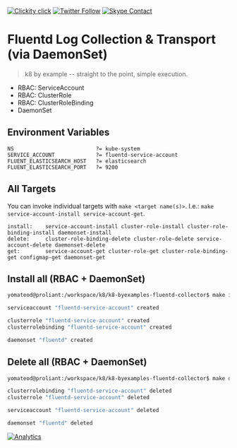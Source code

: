 <!--
#                                 __                 __
#    __  ______  ____ ___  ____ _/ /____  ____  ____/ /
#   / / / / __ \/ __ `__ \/ __ `/ __/ _ \/ __ \/ __  /
#  / /_/ / /_/ / / / / / / /_/ / /_/  __/ /_/ / /_/ /
#  \__, /\____/_/ /_/ /_/\__,_/\__/\___/\____/\__,_/
# /____                     matthewdavis.io, holla!
#
#-->

[![Clickity click](https://img.shields.io/badge/k8s%20by%20example%20yo-limit%20time-ff69b4.svg?style=flat-square)](https://k8.matthewdavis.io)
[![Twitter Follow](https://img.shields.io/twitter/follow/yomateod.svg?label=Follow&style=flat-square)](https://twitter.com/yomateod) [![Skype Contact](https://img.shields.io/badge/skype%20id-appsoa-blue.svg?style=flat-square)](skype:appsoa?chat)

# Fluentd Log Collection & Transport (via DaemonSet)

> k8 by example -- straight to the point, simple execution.

* RBAC: ServiceAccount
* RBAC: ClusterRole
* RBAC: ClusterRoleBinding
* DaemonSet

## Environment Variables

```
NS                          ?= kube-system
SERVICE_ACCOUNT             ?= fluentd-service-account
FLUENT_ELASTICSEARCH_HOST   ?= elasticsearch
FLUENT_ELASTICSEARCH_PORT   ?= 9200
```

## All Targets

You can invoke individual targets with `make <target name(s)>`.
I.e.: `make service-account-install service-account-get`.

```
install:    service-account-install cluster-role-install cluster-role-binding-install daemonset-install
delete:     cluster-role-binding-delete cluster-role-delete service-account-delete daemonset-delete
get:        service-account-get cluster-role-get cluster-role-binding-get configmap-get daemonset-get
```

## Install all (RBAC + DaemonSet)

```sh
yomateod@proliant:/workspace/k8/k8-byexamples-fluentd-collector$ make install

serviceaccount "fluentd-service-account" created

clusterrole "fluentd-service-account" created
clusterrolebinding "fluentd-service-account" created

daemonset "fluentd" created
```

## Delete all (RBAC + DaemonSet)

```sh
yomateod@proliant:/workspace/k8/k8-byexamples-fluentd-collector$ make delete

clusterrolebinding "fluentd-service-account" deleted
clusterrole "fluentd-service-account" deleted

serviceaccount "fluentd-service-account" deleted

daemonset "fluentd" deleted
```

[![Analytics](https://ga-beacon.appspot.com/UA-113335243-2/welcome-page)](https://github.com/mateothegreat/k8-byexamples-fluentd-collector)
